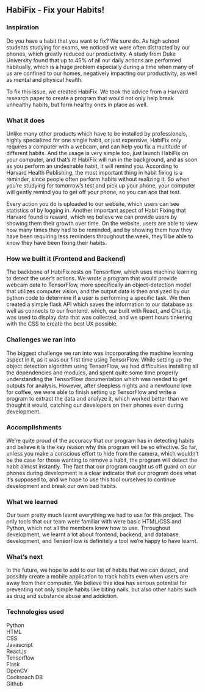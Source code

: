 ## HabiFix - Fix your Habits!

### Inspiration
Do you have a habit that you want to fix? We sure do. As high school students studying for exams, we noticed we were often distracted by our phones, which greatly reduced our productivity. A study from Duke University found that up to 45% of all our daily actions are performed habitually, which is a huge problem especially during a time when many of us are confined to our homes, negatively impacting our productivity, as well as mental and physical health.

To fix this issue, we created HabiFix. We took the advice from a Harvard research paper to create a program that would not only help break unhealthy habits, but form healthy ones in place as well.  

### What it does
Unlike many other products which have to be installed by professionals, highly specialized for one single habit, or just expensive, HabiFix only requires a computer with a webcam, and can help you fix a multitude of different habits. And the usage is very simple too, just launch HabiFix on your computer, and that’s it! HabiFix will run in the background, and as soon as you perform an undesirable habit, it will remind you. According to Harvard Health Publishing, the most important thing in habit fixing is a reminder, since people often perform habits without realizing it. So when you’re studying for tomorrow’s test and pick up your phone, your computer will gently remind you to get off your phone, so you can ace that test.

Every action you do is uploaded to our website, which users can see statistics of by logging in. Another important aspect of Habit Fixing that Harvard found is reward, which we believe we can provide users by showing them their growth over time. On the website, users are able to view how many times they had to be reminded, and by showing them how they have been requiring less reminders throughout the week, they’ll be able to know they have been fixing their habits.  

### How we built it (Frontend and Backend)

The backbone of HabiFix rests on Tensorflow, which uses machine learning to detect the user’s actions. We wrote a program that would provide webcam data to TensorFlow, more specifically an object-detection model that utilizes computer vision, and the output data is then analyzed by our python code to determine if a user is performing a specific task. We then created a simple flask API which saves the information to our database as well as connects to our frontend. which, our built with React, and Chart.js was used to display data that was collected, and we spent hours tinkering with the CSS to create the best UX possible. 

### Challenges we ran into
The biggest challenge we ran into was incorporating the machine learning aspect in it, as it was our first time using TensorFlow. While setting up the object detection algorithm using TensorFlow, we had difficulties installing all the dependencies and modules, and spent quite some time properly understanding the TensorFlow documentation which was needed to get outputs for analysis. However, after sleepless nights and a newfound love for coffee, we were able to finish setting up TensorFlow and write a program to extract the data and analyze it, which worked better than we thought it would, catching our developers on their phones even during development.  

### Accomplishments
We’re quite proud of the accuracy that our program has in detecting habits and believe it is the key reason why this program will be so effective. So far, unless you make a conscious effort to hide from the camera, which wouldn’t be the case for those wanting to remove a habit, the program will detect the habit almost instantly. The fact that our program caught us off guard on our phones during development is a clear indicator that our program does what it’s supposed to, and we hope to use this tool ourselves to continue development and break our own bad habits.  

### What we learned
Our team pretty much learnt everything we had to use for this project. The only tools that our team were familiar with were basic HTML/CSS and Python, which not all the members knew how to use. Throughout development, we learnt a lot about frontend, backend, and database development, and TensorFlow is definitely a tool we’re happy to have learnt.  

### What’s next
In the future, we hope to add to our list of habits that we can detect, and possibly create a mobile application to track habits even when users are away from their computer. We believe this idea has serious potential for preventing not only simple habits like biting nails, but also other habits such as drug and substance abuse and addiction.  

### Technologies used

Python  
HTML  
CSS  
Javascript  
React.js  
Tensorflow  
Flask  
OpenCV  
Cockroach DB  
Github  
